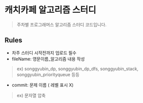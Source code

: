 # 캐치카페 알고리즘 스터디

> 주차별 프로그래머스 알고리즘 스터디 코드입니다.

## Rules
* 차주 스터디 시작전까지 업로드 필수
* fileName: 영문이름_알고리즘 내용 작성
> ex) songgyubin_dp, songgyubin_dp_dfs, songgyubin_stack, songgyubin_priorityqueue 등등
* commit: 문제 이름 ( 레벨 표시 X)
> ex) 문자열 압축
